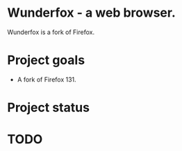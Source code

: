 Wunderfox - a web browser.
=========================

Wunderfox is a fork of Firefox.

Project goals
=============
- A fork of Firefox 131.


Project status
==============



TODO
====




